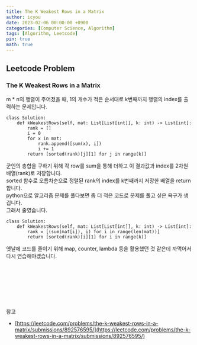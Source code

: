 ```yaml
---
title: The K Weakest Rows in a Matrix
author: icyou
date: 2023-02-06 00:00:00 +0900
categories: [Computer Science, Algorithm]
tags: [Algorithm, Leetcode]
pin: true
math: true
---
```


## Leetcode Problem

### The K Weakest Rows in a Matrix

m * n의 행렬이 주어졌을 때, 1의 개수가 적은 순서대로 k번째까지 행렬의 index를 출력하는 문제입니다.

```
class Solution:
    def kWeakestRows(self, mat: List[List[int]], k: int) -> List[int]:
        rank = []
        i = 0
        for x in mat:
            rank.append([sum(x), i])
            i += 1
        return [sorted(rank)[j][1] for j in range(k)]
```
군인의 총합을 구하기 위해 각 row를 sum을 통해 더하고 이 결과값과 index를 2차원 배열(rank)로 저장합니다.  
sorted 함수로 오름차순으로 정렬된 rank의 index를 k번째까지 저장한 배열을 return 합니다.  
python으로 알고리즘 문제를 풀다보면 좀 더 적은 코드로 문제를 풀고 싶은 욕구가 생깁니다.  
그래서 줄였습니다.

```
class Solution:
    def kWeakestRows(self, mat: List[List[int]], k: int) -> List[int]:
        rank = [(sum(mat[i]), i) for i in range(len(mat))]
        return [sorted(rank)[i][1] for i in range(k)]
```
옛날에 코드를 줄이기 위해 map, counter, lambda 등을 활용했던 것 같은데 까먹어서 다시 연습해야겠습니다.

<br/><br/>


<br/><br/><br/><br/>
참고 
- [https://leetcode.com/problems/the-k-weakest-rows-in-a-matrix/submissions/892576595/](https://leetcode.com/problems/the-k-weakest-rows-in-a-matrix/submissions/892576595/)